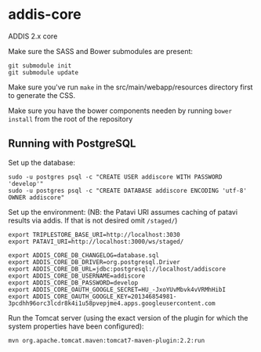 addis-core
==========

ADDIS 2.x core

Make sure the SASS and Bower submodules are present:

    git submodule init
    git submodule update

Make sure you've run `make` in the src/main/webapp/resources directory first to generate the CSS.

Make sure you have the bower components needen by running `bower install` from the root of the repository

Running with PostgreSQL
-----------------------


Set up the database:

```
sudo -u postgres psql -c "CREATE USER addiscore WITH PASSWORD 'develop'"
sudo -u postgres psql -c "CREATE DATABASE addiscore ENCODING 'utf-8' OWNER addiscore"

```

Set up the environment:
(NB: the Patavi URI assumes caching of patavi results via addis. If that is not desired omit ```/staged/```)

```
export TRIPLESTORE_BASE_URI=http://localhost:3030
export PATAVI_URI=http://localhost:3000/ws/staged/

export ADDIS_CORE_DB_CHANGELOG=database.sql
export ADDIS_CORE_DB_DRIVER=org.postgresql.Driver
export ADDIS_CORE_DB_URL=jdbc:postgresql://localhost/addiscore
export ADDIS_CORE_DB_USERNAME=addiscore
export ADDIS_CORE_DB_PASSWORD=develop
export ADDIS_CORE_OAUTH_GOOGLE_SECRET=HU_-JxoYUvMbvk4vVRMhHibI
export ADDIS_CORE_OAUTH_GOOGLE_KEY=201346854981-3pcdhh96orc3lcdr8k4i1u58pvepjme4.apps.googleusercontent.com
```

Run the Tomcat server (using the exact version of the plugin for which the system properties have been configured):

```
mvn org.apache.tomcat.maven:tomcat7-maven-plugin:2.2:run
```
